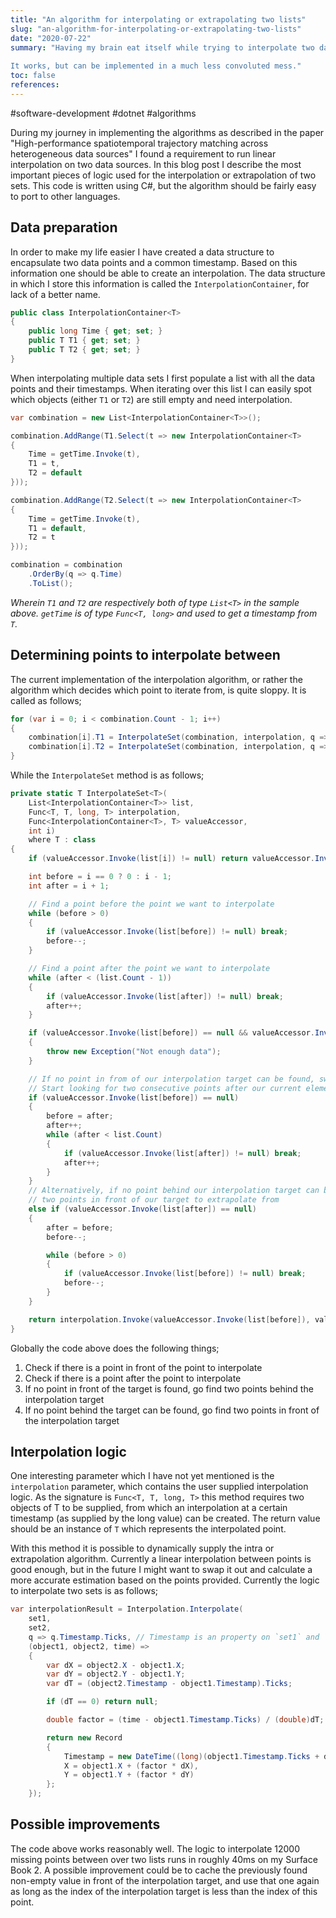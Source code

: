 ```yaml
---
title: "An algorithm for interpolating or extrapolating two lists"
slug: "an-algorithm-for-interpolating-or-extrapolating-two-lists"
date: "2020-07-22"
summary: "Having my brain eat itself while trying to interpolate two data sets to one another I came up with this working, though overly complicated solution.  
  
It works, but can be implemented in a much less convoluted mess."
toc: false
references: 
---
```


#software-development #dotnet #algorithms

During my journey in implementing the algorithms as described in the paper "High-performance spatiotemporal trajectory matching across heterogeneous data sources" I found a requirement to run linear interpolation on two data sources. In this blog post I describe the most important pieces of logic used for the interpolation or extrapolation of two sets. This code is written using C#, but the algorithm should be fairly easy to port to other languages.


## Data preparation

In order to make my life easier I have created a data structure to encapsulate two data points and a common timestamp. Based on this information one should be able to create an interpolation. The data structure in which I store this information is called the `InterpolationContainer`, for lack of a better name.

```csharp
public class InterpolationContainer<T>
{
    public long Time { get; set; }
    public T T1 { get; set; }
    public T T2 { get; set; }
}
```

When interpolating multiple data sets I first populate a list with all the data points and their timestamps. When iterating over this list I can easily spot which objects (either `T1` or `T2`) are still empty and need interpolation.

```csharp
var combination = new List<InterpolationContainer<T>>();

combination.AddRange(T1.Select(t => new InterpolationContainer<T>
{
    Time = getTime.Invoke(t),
    T1 = t,
    T2 = default
}));

combination.AddRange(T2.Select(t => new InterpolationContainer<T>
{
    Time = getTime.Invoke(t),
    T1 = default,
    T2 = t
}));

combination = combination
    .OrderBy(q => q.Time)
    .ToList();
```
*Wherein `T1` and `T2` are respectively both of type `List<T>` in the sample above. `getTime` is of type `Func<T, long>` and used to get a timestamp from `T`.*


## Determining points to interpolate between

The current implementation of the interpolation algorithm, or rather the algorithm which decides which point to iterate from, is quite sloppy. It is called as follows;

```csharp
for (var i = 0; i < combination.Count - 1; i++)
{
    combination[i].T1 = InterpolateSet(combination, interpolation, q => q.T1, i);
    combination[i].T2 = InterpolateSet(combination, interpolation, q => q.T2, i);
}
```

While the `InterpolateSet` method is as follows;

```csharp
private static T InterpolateSet<T>(
    List<InterpolationContainer<T>> list,
    Func<T, T, long, T> interpolation,
    Func<InterpolationContainer<T>, T> valueAccessor, 
    int i)
    where T : class
{
    if (valueAccessor.Invoke(list[i]) != null) return valueAccessor.Invoke(list[i]);

    int before = i == 0 ? 0 : i - 1;
    int after = i + 1;

    // Find a point before the point we want to interpolate
    while (before > 0)
    {
        if (valueAccessor.Invoke(list[before]) != null) break;
        before--;
    }

    // Find a point after the point we want to interpolate
    while (after < (list.Count - 1))
    {
        if (valueAccessor.Invoke(list[after]) != null) break;
        after++;
    }

    if (valueAccessor.Invoke(list[before]) == null && valueAccessor.Invoke(list[after]) == null)
    {
        throw new Exception("Not enough data");
    }

    // If no point in from of our interpolation target can be found, switch over to extrapolation
    // Start looking for two consecutive points after our current element
    if (valueAccessor.Invoke(list[before]) == null)
    {
        before = after;
        after++;
        while (after < list.Count)
        {
            if (valueAccessor.Invoke(list[after]) != null) break;
            after++;
        }
    }
    // Alternatively, if no point behind our interpolation target can be found, start looking for
    // two points in front of our target to extrapolate from
    else if (valueAccessor.Invoke(list[after]) == null)
    {
        after = before;
        before--;

        while (before > 0)
        {
            if (valueAccessor.Invoke(list[before]) != null) break;
            before--;
        }
    }

    return interpolation.Invoke(valueAccessor.Invoke(list[before]), valueAccessor.Invoke(list[after]), list[i].Time);
}
```

Globally the code above does the following things;

1. Check if there is a point in front of the point to interpolate
2. Check if there is a point after the point to interpolate
3. If no point in front of the target is found, go find two points behind the interpolation target
4. If no point behind the target can be found, go find two points in front of the interpolation target

## Interpolation logic

One interesting parameter which I have not yet mentioned is the `interpolation` parameter, which contains the user supplied interpolation logic. As the signature is `Func<T, T, long, T>` this method requires two objects of T to be supplied, from which an interpolation at a certain timestamp (as supplied by the long value) can be created. The return value should be an instance of `T` which represents the interpolated point.

With this method it is possible to dynamically supply the intra or extrapolation algorithm. Currently a linear interpolation between points is good enough, but in the future I might want to swap it out and calculate a more accurate estimation based on the points provided. Currently the logic to interpolate two sets is as follows;

```csharp
var interpolationResult = Interpolation.Interpolate(
    set1,
    set2,
    q => q.Timestamp.Ticks, // Timestamp is an property on `set1` and `set2`
    (object1, object2, time) =>
    {
        var dX = object2.X - object1.X;
        var dY = object2.Y - object1.Y;
        var dT = (object2.Timestamp - object1.Timestamp).Ticks;

        if (dT == 0) return null;

        double factor = (time - object1.Timestamp.Ticks) / (double)dT;

        return new Record
        {
            Timestamp = new DateTime((long)(object1.Timestamp.Ticks + dT * factor)),
            X = object1.X + (factor * dX),
            Y = object1.Y + (factor * dY)
        };
    });
``` 

## Possible improvements

The code above works reasonably well. The logic to interpolate 12000 missing points between over two lists runs in roughly 40ms on my Surface Book 2. A possible improvement could be to cache the previously found non-empty value in front of the interpolation target, and use that one again as long as the index of the interpolation target is less than the index of this point.

